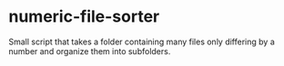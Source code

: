 numeric-file-sorter
===================

Small script that takes a folder containing many files only differing by a number and organize them into subfolders.